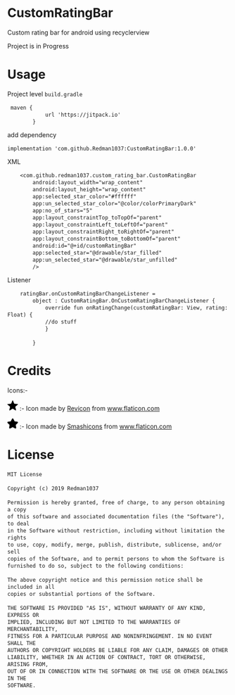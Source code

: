 # CustomRatingBar
Custom rating bar for android using recyclerview

Project is in Progress


# Usage 

Project level `build.gradle`

```
 maven {
            url 'https://jitpack.io'
        }
 ```
       
add dependency

    implementation 'com.github.Redman1037:CustomRatingBar:1.0.0'

XML

```
    <com.github.redman1037.custom_rating_bar.CustomRatingBar
        android:layout_width="wrap_content"
        android:layout_height="wrap_content"
        app:selected_star_color="#ffffff"
        app:un_selected_star_color="@color/colorPrimaryDark"
        app:no_of_stars="5"
        app:layout_constraintTop_toTopOf="parent"
        app:layout_constraintLeft_toLeftOf="parent"
        app:layout_constraintRight_toRightOf="parent"
        app:layout_constraintBottom_toBottomOf="parent"
        android:id="@+id/customRatingBar"
        app:selected_star="@drawable/star_filled"
        app:un_selected_star="@drawable/star_unfilled"
        />
   ```
        
Listener
        
        ratingBar.onCustomRatingBarChangeListener =
            object : CustomRatingBar.OnCustomRatingBarChangeListener {
                override fun onRatingChange(customRatingBar: View, rating: Float) {
                //do stuff
                }

            }
        


# Credits

Icons:-

<img src="https://raw.githubusercontent.com/Redman1037/CustomRatingBar/master/custom_rating_bar/src/main/res/drawable/custom_rating_bar_star.png" width="24" height="24"> :- Icon made by [Revicon](https://www.flaticon.com/authors/revicon) from www.flaticon.com

<img src="https://raw.githubusercontent.com/Redman1037/CustomRatingBar/master/custom_rating_bar/src/main/res/drawable/custom_rating_bar_star_rounded.png" width="24" height="24">  :- Icon made by [Smashicons](https://www.flaticon.com/authors/smashicons) from www.flaticon.com


# License 

```
MIT License

Copyright (c) 2019 Redman1037

Permission is hereby granted, free of charge, to any person obtaining a copy
of this software and associated documentation files (the "Software"), to deal
in the Software without restriction, including without limitation the rights
to use, copy, modify, merge, publish, distribute, sublicense, and/or sell
copies of the Software, and to permit persons to whom the Software is
furnished to do so, subject to the following conditions:

The above copyright notice and this permission notice shall be included in all
copies or substantial portions of the Software.

THE SOFTWARE IS PROVIDED "AS IS", WITHOUT WARRANTY OF ANY KIND, EXPRESS OR
IMPLIED, INCLUDING BUT NOT LIMITED TO THE WARRANTIES OF MERCHANTABILITY,
FITNESS FOR A PARTICULAR PURPOSE AND NONINFRINGEMENT. IN NO EVENT SHALL THE
AUTHORS OR COPYRIGHT HOLDERS BE LIABLE FOR ANY CLAIM, DAMAGES OR OTHER
LIABILITY, WHETHER IN AN ACTION OF CONTRACT, TORT OR OTHERWISE, ARISING FROM,
OUT OF OR IN CONNECTION WITH THE SOFTWARE OR THE USE OR OTHER DEALINGS IN THE
SOFTWARE.
```
